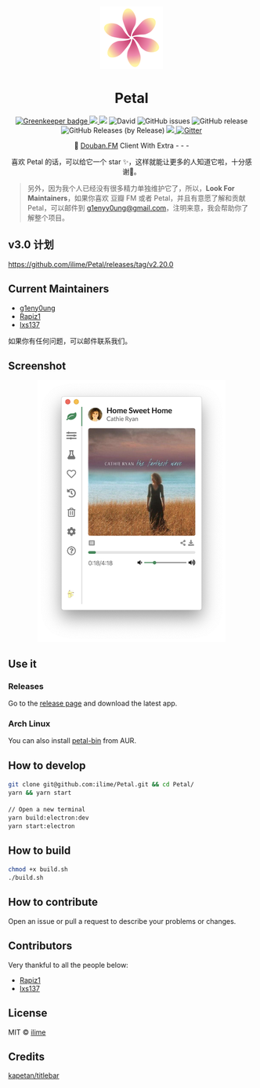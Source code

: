 <p align="center">
  <img src="assets/icons/128x128.png" alt="Petal Logo" />
</p>
<h1 align="center">Petal</h1>
<p align="center">
  <a href="https://greenkeeper.io/">
    <img src="https://badges.greenkeeper.io/ilime/Petal.svg" alt="Greenkeeper badge">
  </a>
  <a href="https://travis-ci.org/ilime/Petal">
    <img src="https://travis-ci.org/ilime/Petal.svg?branch=dev" />
  </a>
  <img src="https://david-dm.org/ilime/Petal.svg" />
  <img alt="David" src="https://img.shields.io/david/dev/ilime/Petal.svg">
  <img alt="GitHub issues" src="https://img.shields.io/github/issues/ilime/Petal.svg">
  <img alt="GitHub release" src="https://img.shields.io/github/release/ilime/Petal">
  <img alt="GitHub Releases (by Release)" src="https://img.shields.io/github/downloads/ilime/Petal/total.svg">
  <a href="https://opensource.org/licenses/MIT">
    <img src="https://img.shields.io/badge/License-MIT-blue.svg" />
  </a>
  <a href="https://gitter.im/ilime/Petal?utm_source=badge&utm_medium=badge&utm_campaign=pr-badge">
    <img src="https://badges.gitter.im/ilime/Petal.svg" alt="Gitter" />
  </a>
</p>
<p align="center">🌺 <a href="https://douban.fm">Douban.FM</a> Client With Extra - - -</p>
<p align="center">喜欢 Petal 的话，可以给它一个 star ✨，这样就能让更多的人知道它啦，十分感谢🙏。</p>

> 另外，因为我个人已经没有很多精力单独维护它了，所以，**Look For Maintainers**，如果你喜欢 豆瓣 FM 或者 Petal，并且有意愿了解和贡献 Petal，可以邮件到 g1enyy0ung@gmail.com，注明来意，我会帮助你了解整个项目。

## v3.0 计划

<https://github.com/ilime/Petal/releases/tag/v2.20.0>

## Current Maintainers

- [g1eny0ung](https://github.com/g1eny0ung)
- [Rapiz1](https://github.com/Rapiz1)
- [lxs137](https://github.com/lxs137)

如果你有任何问题，可以邮件联系我们。

## Screenshot

<p align="center">
  <img src="petal-screenshot.png" alt="Petal Screenshot" width="384">
</p>

## Use it

### Releases

Go to the [release page](https://github.com/ilime/Petal/releases) and download the latest app.

### Arch Linux

You can also install [petal-bin](https://aur.archlinux.org/packages/petal-bin/) from AUR.

## How to develop

```sh
git clone git@github.com:ilime/Petal.git && cd Petal/
yarn && yarn start

// Open a new terminal
yarn build:electron:dev
yarn start:electron
```

## How to build

```sh
chmod +x build.sh
./build.sh
```

## How to contribute

Open an issue or pull a request to describe your problems or changes.

## Contributors

Very thankful to all the people below:

- [Rapiz1](https://github.com/Rapiz1)
- [lxs137](https://github.com/lxs137)

## License

MIT &copy; [ilime](https://github.com/ilime)

## Credits

[kapetan/titlebar](https://github.com/kapetan/titlebar)
